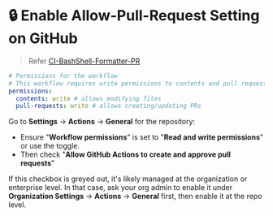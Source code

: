 # 🔒 Enable Allow-Pull-Request Setting on GitHub

> Refer [CI-BashShell-Formatter-PR](https://github.com/pnguyen215/shell-devops-stores/blob/master/ci-cd/github-actions/gh_wrk_sh_pretty.yml)

```yaml
# Permissions for the workflow
# This workflow requires write permissions to contents and pull requests
permissions:
  contents: write # allows modifying files
  pull-requests: write # allows creating/updating PRs
```

Go to **Settings** → **Actions** → **General** for the repository:

- Ensure "**Workflow permissions**" is set to "**Read and write permissions**" or use the toggle.
- Then check "**Allow GitHub Actions to create and approve pull requests**"

If this checkbox is greyed out, it's likely managed at the organization or enterprise level. In that case, ask your org admin to enable it under **Organization Settings** → **Actions** → **General** first, then enable it at the repo level.
